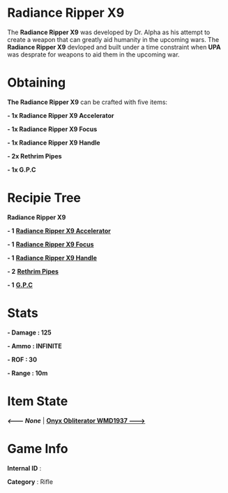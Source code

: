 # Radiance Ripper X9

The **Radiance Ripper X9** was developed by Dr. Alpha as his attempt to create a weapon that can greatly aid humanity in the upcoming wars. The **Radiance Ripper X9** devloped and built under a time constraint when **UPA** was desprate for weapons to aid them in the upcoming war.

# Obtaining

**The Radiance Ripper X9** can be crafted with five items: 

**- 1x Radiance Ripper X9 Accelerator**

**- 1x Radiance Ripper X9 Focus**

**- 1x Radiance Ripper X9 Handle**

**- 2x Rethrim Pipes**

**- 1x G.P.C**

# Recipie Tree

**Radiance Ripper X9**

**- 1** [**Radiance Ripper X9 Accelerator**](https://github.com/AlphaMC0/Lone-Martian/blob/main/Weapon%20Components/Radiance%20Ripper%20X9%20Accelerator.md)

**- 1** [**Radiance Ripper X9 Focus**](https://github.com/AlphaMC0/Lone-Martian/blob/main/Weapon%20Components/Radiance%20Ripper%20X9%20Focus.md)

**- 1** [**Radiance Ripper X9 Handle**](https://github.com/AlphaMC0/Lone-Martian/blob/main/Weapon%20Components/Radiance%20Ripper%20X9%20Handle.md)

**- 2** [**Rethrim Pipes**](https://github.com/AlphaMC0/Lone-Martian/blob/main/Pipes/Rethrim%20Pipe.md)

**- 1** [**G.P.C**](https://github.com/AlphaMC0/Lone-Martian/blob/main/Weapon%20Components/Gun%20Power%20Core%20(G.P.C).md)

# Stats

**- Damage : 125**

**- Ammo : INFINITE**

**- ROF : 30**

**- Range : 10m**

# Item State

***<--- None*** | [**Onyx Obliterator WMD1937 --->**](https://github.com/AlphaMC0/Lone-Martian/blob/main/Guns/Onyx%20Obliterator%20WMD1937.md)

# Game Info

**Internal ID** : 

**Category** : Rifle

